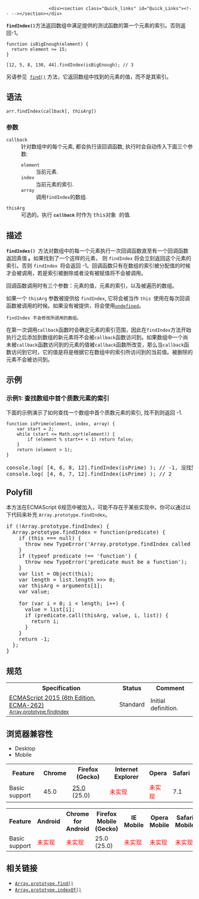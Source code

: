 
                
                  
                    <div><section class="Quick_links" id="Quick_Links"><!-- --></section></div>

<p><code><strong>findIndex()</strong></code>&#x65B9;&#x6CD5;&#x8FD4;&#x56DE;&#x6570;&#x7EC4;&#x4E2D;&#x6EE1;&#x8DB3;&#x63D0;&#x4F9B;&#x7684;&#x6D4B;&#x8BD5;&#x51FD;&#x6570;&#x7684;&#x7B2C;&#x4E00;&#x4E2A;&#x5143;&#x7D20;&#x7684;&#x7D22;&#x5F15;&#x3002;&#x5426;&#x5219;&#x8FD4;&#x56DE;-1&#x3002;</p>

<pre><code>function isBigEnough(element) {
  return element &gt;= 15;
}

[12, 5, 8, 130, 44].findIndex(isBigEnough); // 3</code></pre>

<p>&#x53E6;&#x8BF7;&#x53C2;&#x89C1; &#xA0;<a href="/zh-CN/docs/Web/JavaScript/Reference/Global_Objects/Array/find" title="&#x5982;&#x679C;&#x6570;&#x7EC4;&#x4E2D;&#x67D0;&#x4E2A;&#x5143;&#x7D20;&#x6EE1;&#x8DB3;&#x6D4B;&#x8BD5;&#x6761;&#x4EF6;&#xFF0C;find()&#xA0;&#x65B9;&#x6CD5;&#x5C31;&#x4F1A;&#x8FD4;&#x56DE;&#x6EE1;&#x8DB3;&#x6761;&#x4EF6;&#x7684;&#x7B2C;&#x4E00;&#x4E2A;&#x5143;&#x7D20;&#xFF0C;&#x5982;&#x679C;&#x6CA1;&#x6709;&#x6EE1;&#x8DB3;&#x6761;&#x4EF6;&#x7684;&#x5143;&#x7D20;&#xFF0C;&#x5219;&#x8FD4;&#x56DE;&#xA0;undefined&#x3002;"><code>find()</code></a> &#x65B9;&#x6CD5;&#xFF0C;&#x5B83;&#x8FD4;&#x56DE;&#x6570;&#x7EC4;&#x4E2D;&#x627E;&#x5230;&#x7684;&#x5143;&#x7D20;&#x7684;&#x503C;&#xFF0C;&#x800C;&#x4E0D;&#x662F;&#x5176;&#x7D22;&#x5F15;&#x3002;</p>

<h2 name="Syntax" id="Syntax">&#x8BED;&#x6CD5;</h2>

<pre class="syntaxbox"><code><em>arr</em>.findIndex(<em>callback</em>[, <em>thisArg</em>])</code></pre>

<h3 name="Parameters" id="Parameters">&#x53C2;&#x6570;</h3>

<dl>
 <dt><code>callback</code></dt>
 <dd>&#x9488;&#x5BF9;&#x6570;&#x7EC4;&#x4E2D;&#x7684;&#x6BCF;&#x4E2A;&#x5143;&#x7D20;, &#x90FD;&#x4F1A;&#x6267;&#x884C;&#x8BE5;&#x56DE;&#x8C03;&#x51FD;&#x6570;, &#x6267;&#x884C;&#x65F6;&#x4F1A;&#x81EA;&#x52A8;&#x4F20;&#x5165;&#x4E0B;&#x9762;&#x4E09;&#x4E2A;&#x53C2;&#x6570;:
 <dl>
  <dt><code>element</code></dt>
  <dd>&#x5F53;&#x524D;&#x5143;&#x7D20;.</dd>
  <dt><code>index</code></dt>
  <dd>&#x5F53;&#x524D;&#x5143;&#x7D20;&#x7684;&#x7D22;&#x5F15;.</dd>
  <dt><code>array</code></dt>
  <dd>&#x8C03;&#x7528;<code>findIndex</code>&#x7684;&#x6570;&#x7EC4;.</dd>
 </dl>
 </dd>
 <dt><code>thisArg</code></dt>
 <dd>&#x53EF;&#x9009;&#x7684;&#x3002;&#x6267;&#x884C;&#xA0;<strong><code><span style="font-family: courier new,andale mono,monospace; line-height: inherit;">callback</span></code></strong> &#x65F6;&#x4F5C;&#x4E3A;&#xA0;<code style="font-size: 14px; line-height: inherit;">this&#x5BF9;&#x8C61;&#xA0;</code><span style="line-height: inherit;">&#x7684;&#x503C;.</span></dd>
</dl>

<h2 name="Description" id="Description">&#x63CF;&#x8FF0;</h2>

<p><code><strong>findIndex()</strong> </code>&#x65B9;&#x6CD5;&#x5BF9;&#x6570;&#x7EC4;&#x4E2D;&#x7684;&#x6BCF;&#x4E00;&#x4E2A;&#x5143;&#x7D20;&#x6267;&#x884C;&#x4E00;&#x6B21;&#x56DE;&#x8C03;&#x51FD;&#x6570;&#x76F4;&#x81F3;&#x6709;&#x4E00;&#x4E2A;&#x56DE;&#x8C03;&#x51FD;&#x6570;&#x8FD4;&#x56DE;&#x771F;&#x503C;<strong>&#xA0;&#x3002;</strong>&#x5982;&#x679C;&#x627E;&#x5230;&#x4E86;&#x4E00;&#x4E2A;&#x8FD9;&#x6837;&#x7684;&#x5143;&#x7D20;&#xFF0C; &#x5219;&#xA0;<code>findIndex</code> &#x5C06;&#x4F1A;&#x7ACB;&#x523B;&#x8FD4;&#x56DE;&#x8FD9;&#x4E2A;&#x5143;&#x7D20;&#x7684;&#x7D22;&#x5F15;&#x3002;&#x5426;&#x5219;&#xA0;<code>findIndex&#xA0;</code>&#x5C06;&#x4F1A;&#x8FD4;&#x56DE; -1&#x3002;&#x56DE;&#x8C03;&#x51FD;&#x6570;&#x53EA;&#x6709;&#x5728;&#x6570;&#x7EC4;&#x7684;&#x7D22;&#x5F15;&#x88AB;&#x5206;&#x914D;&#x503C;&#x7684;&#x65F6;&#x5019;&#x624D;&#x4F1A;&#x88AB;&#x8C03;&#x7528;&#xFF0C;&#x82E5;&#x662F;&#x7D22;&#x5F15;&#x88AB;&#x5220;&#x9664;&#x6216;&#x8005;&#x6CA1;&#x6709;&#x88AB;&#x8D4B;&#x503C;&#x5C06;&#x4E0D;&#x4F1A;&#x88AB;&#x8C03;&#x7528;&#x3002;</p>

<p>&#x56DE;&#x8C03;&#x51FD;&#x6570;&#x8C03;&#x7528;&#x65F6;&#x6709;&#x4E09;&#x4E2A;&#x53C2;&#x6570;&#xFF1A;&#x5143;&#x7D20;&#x7684;&#x503C;&#xFF0C;&#x5143;&#x7D20;&#x7684;&#x7D22;&#x5F15;&#xFF0C;&#x4EE5;&#x53CA;&#x88AB;&#x904D;&#x5386;&#x7684;&#x6570;&#x7EC4;&#x3002;</p>

<p>&#x5982;&#x679C;&#x4E00;&#x4E2A; <code>thisArg</code> &#x53C2;&#x6570;&#x88AB;&#x63D0;&#x4F9B;&#x7ED9; <code>findIndex</code>, &#x5B83;&#x5C06;&#x4F1A;&#x88AB;&#x5F53;&#x4F5C; <code>this&#xA0;</code>&#x4F7F;&#x7528;&#x5728;&#x6BCF;&#x6B21;&#x56DE;&#x8C03;&#x51FD;&#x6570;&#x88AB;&#x8C03;&#x7528;&#x7684;&#x65F6;&#x5019;&#x3002;&#x5982;&#x679C;&#x6CA1;&#x6709;&#x88AB;&#x63D0;&#x4F9B;&#xFF0C;&#x5C06;&#x4F1A;&#x4F7F;&#x7528;<a href="/zh-CN/docs/Web/JavaScript/Reference/Global_Objects/undefined" title="undefined&#x6709;&#x591A;&#x91CD;&#x89D2;&#x8272;,&#x901A;&#x5E38;&#x60C5;&#x51B5;&#x4E0B;,&#x6211;&#x4EEC;&#x6240;&#x8BF4;&#x7684;undefined&#x90FD;&#x6307;&#x7684;&#x662F;&#x5168;&#x5C40;&#x5BF9;&#x8C61;&#x7684;&#x4E00;&#x4E2A;&#x5C5E;&#x6027;&quot;undefined&quot;."><code>undefined</code></a>&#x3002;</p>

<p><code>findIndex &#x4E0D;&#x4F1A;&#x4FEE;&#x6539;&#x6240;&#x8C03;&#x7528;&#x7684;&#x6570;&#x7EC4;&#x3002;</code></p>

<p>&#x5728;&#x7B2C;&#x4E00;&#x6B21;&#x8C03;&#x7528;<code>callback</code>&#x51FD;&#x6570;&#x65F6;&#x4F1A;&#x786E;&#x5B9A;&#x5143;&#x7D20;&#x7684;&#x7D22;&#x5F15;&#x8303;&#x56F4;&#xFF0C;&#x56E0;&#x6B64;&#x5728;<code>findIndex</code>&#x65B9;&#x6CD5;&#x5F00;&#x59CB;&#x6267;&#x884C;&#x4E4B;&#x540E;&#x6DFB;&#x52A0;&#x5230;&#x6570;&#x7EC4;&#x7684;&#x65B0;&#x5143;&#x7D20;&#x5C06;&#x4E0D;&#x4F1A;&#x88AB;<code>callback</code>&#x51FD;&#x6570;&#x8BBF;&#x95EE;&#x5230;&#x3002;&#x5982;&#x679C;&#x6570;&#x7EC4;&#x4E2D;&#x4E00;&#x4E2A;&#x5C1A;&#x672A;&#x88AB;<code>callback</code>&#x51FD;&#x6570;&#x8BBF;&#x95EE;&#x5230;&#x7684;&#x5143;&#x7D20;&#x7684;&#x503C;&#x88AB;<code>callback</code>&#x51FD;&#x6570;&#x6240;&#x6539;&#x53D8;&#xFF0C;&#x90A3;&#x4E48;&#x5F53;<code>callback</code>&#x51FD;&#x6570;&#x8BBF;&#x95EE;&#x5230;&#x5B83;&#x65F6;&#xFF0C;&#x5B83;&#x7684;&#x503C;&#x662F;&#x5C06;&#x662F;&#x6839;&#x636E;&#x5B83;&#x5728;&#x6570;&#x7EC4;&#x4E2D;&#x7684;&#x7D22;&#x5F15;&#x6240;&#x8BBF;&#x95EE;&#x5230;&#x7684;&#x5F53;&#x524D;&#x503C;&#x3002;&#x88AB;&#x5220;&#x9664;&#x7684;&#x5143;&#x7D20;&#x4E0D;&#x4F1A;&#x88AB;&#x8BBF;&#x95EE;&#x5230;&#x3002;</p>

<h2 name="Examples" id="Examples">&#x793A;&#x4F8B;</h2>

<h3 name="Example:_Testing_size_of_all_array_elements" id="Example:_Testing_size_of_all_array_elements">&#x793A;&#x4F8B;1: &#x67E5;&#x627E;&#x6570;&#x7EC4;&#x4E2D;&#x9996;&#x4E2A;&#x8D28;&#x6570;&#x5143;&#x7D20;&#x7684;&#x7D22;&#x5F15;</h3>

<p><span style="line-height: inherit;">&#x4E0B;&#x9762;&#x7684;&#x793A;&#x4F8B;&#x6F14;&#x793A;&#x4E86;&#x5982;&#x4F55;&#x67E5;&#x627E;&#x4E00;&#x4E2A;&#x6570;&#x7EC4;&#x4E2D;&#x9996;&#x4E2A;&#x8D28;&#x6570;&#x5143;&#x7D20;&#x7684;&#x7D22;&#x5F15;, &#x627E;&#x4E0D;&#x5230;&#x5219;&#x8FD4;&#x56DE; -1</span>.</p>

<pre class="brush: js"><code><span class="kwd">function</span><span class="pln"> isPrime</span><span class="pun">(element, index, array</span><span class="pun">)</span><span class="pln"> </span><span class="pun">{</span><span class="pln">
    </span><span class="kwd">var</span><span class="pln"> start </span><span class="pun">=</span><span class="pln"> </span><span class="lit">2</span><span class="pun">;</span><span class="pln">
    </span><span class="kwd">while</span><span class="pln"> </span><span class="pun">(</span><span class="pln">start </span><span class="pun">&lt;=</span><span class="pln"> </span><span class="typ">Math</span><span class="pun">.</span><span class="pln">sqrt</span><span class="pun">(element</span><span class="pun">))</span><span class="pln"> </span><span class="pun">{</span><span class="pln">
        </span><span class="kwd">if</span><span class="pln"> </span><span class="pun">(element</span><span class="pln"> </span><span class="pun">%</span><span class="pln"> start</span><span class="pun">++</span><span class="pln"> </span><span class="pun">&lt;</span><span class="pln"> </span><span class="lit">1</span><span class="pun">)</span><span class="pln"> </span><span class="kwd">return</span><span class="pln"> </span><span class="kwd">false</span><span class="pun">;</span><span class="pln">
    </span><span class="pun">}</span><span class="pln">
    </span><span class="kwd">return</span><span class="pln"> (element </span><span class="pun">&gt;</span><span class="pln"> </span><span class="lit">1</span><span class="pun">);</span><span class="pln">
</span><span class="pun">}</span></code>

console.log( [4, 6, 8, 12].findIndex(isPrime) ); // -1, &#x6CA1;&#x627E;&#x5230;&#x8D28;&#x6570;&#x5143;&#x7D20;
console.log( [4, 6, 7, 12].findIndex(isPrime) ); // 2
</pre>

<h2 id="Polyfill">Polyfill</h2>

<p>&#x672C;&#x65B9;&#x6CD5;&#x5728;ECMAScript 6&#x89C4;&#x8303;&#x4E2D;&#x88AB;&#x52A0;&#x5165;&#xFF0C;&#x53EF;&#x80FD;&#x4E0D;&#x5B58;&#x5728;&#x4E8E;&#x67D0;&#x4E9B;&#x5B9E;&#x73B0;&#x4E2D;&#x3002;&#x4F60;&#x53EF;&#x4EE5;&#x901A;&#x8FC7;&#x4EE5;&#x4E0B;&#x4EE3;&#x7801;&#x6765;&#x8865;&#x5145; <code>Array.prototype.findIndex</code>&#x3002;</p>

<pre class="brush: js">if (!Array.prototype.findIndex) {
  Array.prototype.findIndex = function(predicate) {
    if (this === null) {
      throw new TypeError(&apos;Array.prototype.findIndex called on null or undefined&apos;);
    }
    if (typeof predicate !== &apos;function&apos;) {
      throw new TypeError(&apos;predicate must be a function&apos;);
    }
    var list = Object(this);
    var length = list.length &gt;&gt;&gt; 0;
    var thisArg = arguments[1];
    var value;

    for (var i = 0; i &lt; length; i++) {
      value = list[i];
      if (predicate.call(thisArg, value, i, list)) {
        return i;
      }
    }
    return -1;
  };
}
</pre>

<h2 id="&#x89C4;&#x8303;">&#x89C4;&#x8303;</h2>

<table class="standard-table">
 <tbody>
  <tr>
   <th scope="col">Specification</th>
   <th scope="col">Status</th>
   <th scope="col">Comment</th>
  </tr>
  <tr>
   <td><a href="http://www.ecma-international.org/ecma-262/6.0/#sec-array.prototype.findIndex" class="external" lang="en" hreflang="en">ECMAScript 2015 (6th Edition, ECMA-262)<br><small lang="zh-CN">Array.prototype.findIndex</small></a></td>
   <td><span class="spec-Standard">Standard</span></td>
   <td>Initial definition.</td>
  </tr>
 </tbody>
</table>

<h2 id="&#x6D4F;&#x89C8;&#x5668;&#x517C;&#x5BB9;&#x6027;">&#x6D4F;&#x89C8;&#x5668;&#x517C;&#x5BB9;&#x6027;</h2>

<p></p><div class="htab">
    <a name="AutoCompatibilityTable" id="AutoCompatibilityTable"></a>
    <ul>
        <li class="selected"><a>Desktop</a></li>
        <li><a>Mobile</a></li>
    </ul>
</div><p></p>

<div id="compat-desktop">
<table class="compat-table">
 <tbody>
  <tr>
   <th>Feature</th>
   <th>Chrome</th>
   <th>Firefox (Gecko)</th>
   <th>Internet Explorer</th>
   <th>Opera</th>
   <th>Safari</th>
  </tr>
  <tr>
   <td>Basic support</td>
   <td>45.0</td>
   <td><a href="/en-US/Firefox/Releases/25" title="Released on 2013-10-29.">25.0</a> (25.0)</td>
   <td><span style="color: #f00;">&#x672A;&#x5B9E;&#x73B0;</span></td>
   <td><span style="color: #f00;">&#x672A;&#x5B9E;&#x73B0;</span></td>
   <td>7.1</td>
  </tr>
 </tbody>
</table>
</div>

<div id="compat-mobile">
<table class="compat-table">
 <tbody>
  <tr>
   <th>Feature</th>
   <th>Android</th>
   <th>Chrome for Android</th>
   <th>Firefox Mobile (Gecko)</th>
   <th>IE Mobile</th>
   <th>Opera Mobile</th>
   <th>Safari Mobile</th>
  </tr>
  <tr>
   <td>Basic support</td>
   <td><span style="color: #f00;">&#x672A;&#x5B9E;&#x73B0;</span></td>
   <td><span style="color: #f00;">&#x672A;&#x5B9E;&#x73B0;</span></td>
   <td>25.0 (25.0)</td>
   <td><span style="color: #f00;">&#x672A;&#x5B9E;&#x73B0;</span></td>
   <td><span style="color: #f00;">&#x672A;&#x5B9E;&#x73B0;</span></td>
   <td><span style="color: #f00;">&#x672A;&#x5B9E;&#x73B0;</span></td>
  </tr>
 </tbody>
</table>
</div>

<h2 name="See_also" id="See_also">&#x76F8;&#x5173;&#x94FE;&#x63A5;</h2>

<ul>
 <li><a href="/zh-CN/docs/Web/JavaScript/Reference/Global_Objects/Array/find" title="&#x5982;&#x679C;&#x6570;&#x7EC4;&#x4E2D;&#x67D0;&#x4E2A;&#x5143;&#x7D20;&#x6EE1;&#x8DB3;&#x6D4B;&#x8BD5;&#x6761;&#x4EF6;&#xFF0C;find()&#xA0;&#x65B9;&#x6CD5;&#x5C31;&#x4F1A;&#x8FD4;&#x56DE;&#x6EE1;&#x8DB3;&#x6761;&#x4EF6;&#x7684;&#x7B2C;&#x4E00;&#x4E2A;&#x5143;&#x7D20;&#xFF0C;&#x5982;&#x679C;&#x6CA1;&#x6709;&#x6EE1;&#x8DB3;&#x6761;&#x4EF6;&#x7684;&#x5143;&#x7D20;&#xFF0C;&#x5219;&#x8FD4;&#x56DE;&#xA0;undefined&#x3002;"><code>Array.prototype.find()</code></a> <span title="&#x8FD9;&#x662F;&#x4E00;&#x4E2A;&#x5B9E;&#x9A8C;&#x6027;&#x7684; API&#xFF0C;&#x8BF7;&#x5C3D;&#x91CF;&#x4E0D;&#x8981;&#x5728;&#x751F;&#x4EA7;&#x73AF;&#x5883;&#x4E2D;&#x4F7F;&#x7528;&#x5B83;&#x3002;"><i class="icon-beaker"> </i></span></li>
 <li><a href="/zh-CN/docs/Web/JavaScript/Reference/Global_Objects/Array/indexOf" title="indexOf()&#x65B9;&#x6CD5;&#x8FD4;&#x56DE;&#x7ED9;&#x5B9A;&#x5143;&#x7D20;&#x80FD;&#x627E;&#x5728;&#x6570;&#x7EC4;&#x4E2D;&#x627E;&#x5230;&#x7684;&#x7B2C;&#x4E00;&#x4E2A;&#x7D22;&#x5F15;&#x503C;&#xFF0C;&#x5426;&#x5219;&#x8FD4;&#x56DE;-1&#x3002;"><code>Array.prototype.indexOf()</code></a></li>
</ul>
                  
                
              